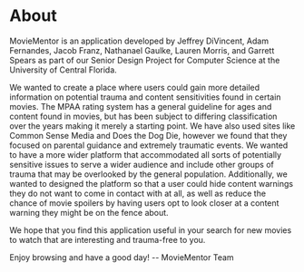 # About

MovieMentor is an application developed by Jeffrey DiVincent, Adam Fernandes, Jacob Franz, Nathanael Gaulke, Lauren Morris, and Garrett Spears as part of our Senior Design Project for Computer Science at the University of Central Florida. 

We wanted to create a place where users could gain more detailed information on potential trauma and content sensitivities found in certain movies. The MPAA rating system has a general guideline for ages and content found in movies, but has been subject to differing classification over the years making it merely a starting point. We have also used sites like Common Sense Media and Does the Dog Die, however we found that they focused on parental guidance and extremely traumatic events. We wanted to have a more wider platform that accommodated all sorts of potentially sensitive issues to serve a wider audience and include other groups of trauma that may be overlooked by the general population. Additionally, we wanted to designed the platform so that a user could hide content warnings they do not want to come in contact with at all, as well as reduce the chance of movie spoilers by having users opt to look closer at a content warning they might be on the fence about. 

We hope that you find this application useful in your search for new movies to watch that are interesting and trauma-free to you. 

Enjoy browsing and have a good day! -- MovieMentor Team